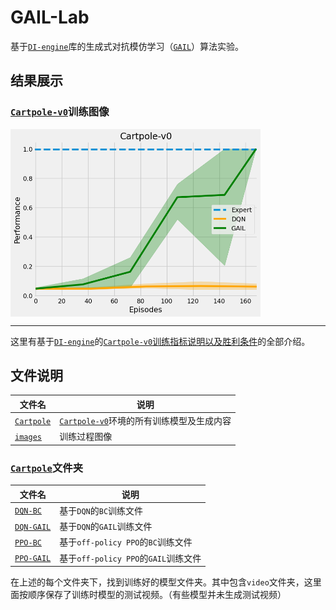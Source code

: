 # GAIL-Lab

基于[`DI-engine`](https://github.com/opendilab/DI-engine)库的生成式对抗模仿学习（[`GAIL`](https://arxiv.org/pdf/1606.03476.pdf)）算法实验。

## 结果展示
### [`Cartpole-v0`](https://di-engine-docs.readthedocs.io/zh_CN/latest/13_envs/cartpole_zh.html#id5)训练图像

<img src="Images\cartpole_dqn_gail.png" width = "400" height = "300" alt="Cartpole-v0 Results of DQN-GAIL" align=center />

***

这里有基于[`DI-engine`](https://github.com/opendilab/DI-engine)的[`Cartpole-v0`训练指标说明以及胜利条件](https://di-engine-docs.readthedocs.io/zh_CN/latest/13_envs/cartpole_zh.html#id5)的全部介绍。

## 文件说明

| 文件名     | 说明 |
|----------|------|
| [`Cartpole`](Cartpole)     |   [`Cartpole-v0`](https://di-engine-docs.readthedocs.io/zh_CN/latest/13_envs/cartpole_zh.html#id5)环境的所有训练模型及生成内容   |
| [`images`](images) |   训练过程图像    |

### [`Cartpole`](Cartpole)文件夹

| 文件名     | 说明 |
|----------|------|
| [`DQN-BC`](Cartpole\DQN-BC)     |   基于`DQN`的`BC`训练文件   |
| [`DQN-GAIL`](Cartpole\DQN-GAIL) |   基于`DQN`的`GAIL`训练文件    |
| [`PPO-BC`](Cartpole\PPO-BC) |   基于`off-policy PPO`的`BC`训练文件    |
| [`PPO-GAIL`](Cartpole\PPO-GAIL) |   基于`off-policy PPO`的`GAIL`训练文件    |

在上述的每个文件夹下，找到训练好的模型文件夹。其中包含`video`文件夹，这里面按顺序保存了训练时模型的测试视频。（有些模型并未生成测试视频）